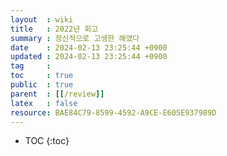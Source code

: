 ```yaml
---
layout  : wiki
title   : 2022년 회고 
summary : 정신적으로 고생한 해였다 
date    : 2024-02-13 23:25:44 +0900
updated : 2024-02-13 23:25:44 +0900
tag     : 
toc     : true
public  : true
parent  : [[/review]]
latex   : false
resource: BAE84C79-8599-4592-A9CE-E605E937989D
---
```

* TOC
{:toc}

# 

